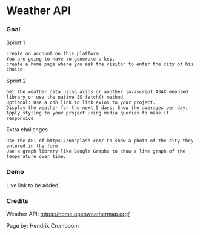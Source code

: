 # Weather API

### Goal

Sprint 1

    create an account on this platform
    You are going to have to generate a key.
    create a home page where you ask the visitor to enter the city of his choice.

Sprint 2

    Get the weather data using axios or another javascript AJAX enabled library or use the native JS fetch() method
    Optional: Use a cdn link to link axios to your project.
    Display the weather for the next 5 days. Show the averages per day.
    Apply styling to your project using media queries to make it responsive.

Extra challenges

    Use the API of https://unsplash.com/ to show a photo of the city they entered in the form.
    Use a graph library like Google Graphs to show a line graph of the temperature over time.

### Demo

Live link to be added...

### Credits

Weather API: https://home.openweathermap.org/

Page by: Hendrik Cromboom